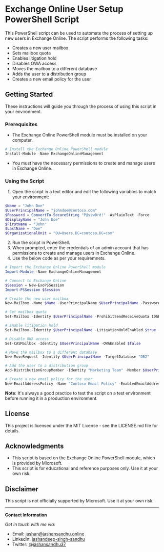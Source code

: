 # Exchange Online User Setup PowerShell Script

This PowerShell script can be used to automate the process of setting up new users in Exchange Online. The script performs the following tasks:

- Creates a new user mailbox
- Sets mailbox quota
- Enables litigation hold
- Disables OWA access
- Moves the mailbox to a different database
- Adds the user to a distribution group
- Creates a new email policy for the user

## Getting Started

These instructions will guide you through the process of using this script in your environment.

### Prerequisites

- The Exchange Online PowerShell module must be installed on your computer.
```powershell
# Install the Exchange Online PowerShell module
Install-Module -Name ExchangeOnlineManagement
```
- You must have the necessary permissions to create and manage users in Exchange Online.

### Using the Script

1. Open the script in a text editor and edit the following variables to match your environment:
```powershell
$Name = "John Doe"
$UserPrincipalName = "johndoe@contoso.com"
$Password = ConvertTo-SecureString "P@ssw0rd!" -AsPlainText -Force
$DisplayName = "John Doe"
$FirstName = "John"
$LastName = "Doe"
$OrganizationalUnit = "OU=Users,DC=contoso,DC=com"
```
2. Run the script in PowerShell.
3. When prompted, enter the credentials of an admin account that has permissions to create and manage users in Exchange Online.
4. Use the below code as per your requiremnets.
```powershell
# Import the Exchange Online PowerShell module
Import-Module -Name ExchangeOnlineManagement

# Connect to Exchange Online
$Session = New-ExoPSSession
Import-PSSession $Session

# Create the new user mailbox
New-Mailbox -Name $Name -UserPrincipalName $UserPrincipalName -Password $Password -DisplayName $DisplayName -FirstName $FirstName -LastName $LastName -OrganizationalUnit $OrganizationalUnit

# Set mailbox quota
Set-Mailbox -Identity $UserPrincipalName -ProhibitSendReceiveQuota 10GB -ProhibitSendQuota 9.5GB

# Enable litigation hold
Set-Mailbox -Identity $UserPrincipalName -LitigationHoldEnabled $true -LitigationHoldDuration 180.00:00:00

# Disable OWA access
Set-CASMailbox -Identity $UserPrincipalName -OWAEnabled $false

# Move the mailbox to a different database
New-MoveRequest -Identity $UserPrincipalName -TargetDatabase "DB2"

# Add the user to a distribution group
Add-DistributionGroupMember -Identity "Marketing Team" -Member $UserPrincipalName

# Create a new email policy for the user
New-EmailAddressPolicy -Name "Contoso Email Policy" -EnabledEmailAddressTemplates "SMTP:%g.%s@contoso.com"
```

**Note:** It's always a good practice to test the script on a test environment before running it in a production environment.

## License

This project is licensed under the MIT License - see the LICENSE.md file for details.

## Acknowledgments

- This script is based on the Exchange Online PowerShell module, which is provided by Microsoft.
- This script is for educational and reference purposes only. Use it at your own risk.

## Disclaimer

This script is not officially supported by Microsoft. Use it at your own risk.


-----------------------------------------------------------------------------------
**Contact Information**

*Get in touch with me via:*
   - Email: [jashan@jashansandhu.online](mailto:jashan@jashansandhu.online)
   - LinkedIn: [jashandeep-singh-sandhu](https://www.linkedin.com/in/jashandeep-singh-sandhu/)
   - Twitter: [@jashansandhu37](https://twitter.com/jashansandhu37)
